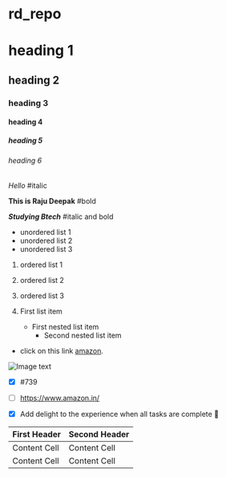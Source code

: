 # rd_repo
# heading 1
## heading 2
### heading 3
#### heading 4
##### heading 5
###### heading 6
*Hello* #italic

**This is Raju Deepak** #bold

***Studying Btech*** #italic and bold
- unordered list 1
- unordered list 2
- unordered list 3

1. ordered list 1
3. ordered list 2 
6. ordered list 3

1. First list item
   - First nested list item
     - Second nested list item

- click on this link [amazon](https://www.amazon.in/).

![Image text](https://biooverview.com/wp-content/uploads/2021/08/NTR-3-300x295.jpg)
- [x] #739
- [ ] https://www.amazon.in/
- [x] Add delight to the experience when all tasks are complete :tada:


| First Header  | Second Header |
| ------------- | ------------- |
| Content Cell  | Content Cell  |
| Content Cell  | Content Cell  |
